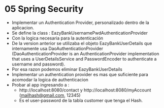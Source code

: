 # 05 Spring Security

- Implementar un Authentication Provider, personalizado dentro de la aplicacion.
- Se define la class : EazyBankUsernamePwdAuthenticationProvider
- Con la logica necesaria para la autenticación
- De la version anterior se utilizaba el objeto EazyBankUserDetails que internamente usa DaoAuthenticationProvider (DaoAuthenticationProvider is an AuthenticationProvider implementation that uses a UserDetailsService and PasswordEncoder to authenticate a username and password).
- Por esa razon podemos eliminar EazyBankUserDetails
- Implementar un authentication provider es mas que suficiente para acomodar la logica de authenticacion
- Probar al app ingresando a :
  - http://localhost:8080/contact y http://localhost:8080/myAccount (mailhash@gmail.com, 12345)
  - Es el user-password de la tabla customer que tenga el Hash.